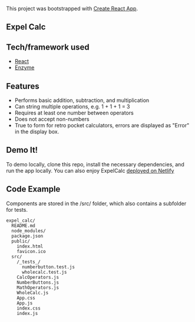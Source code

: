 This project was bootstrapped with [Create React App](https://github.com/facebookincubator/create-react-app).

## Expel Calc

## Tech/framework used
- [React](https://reactjs.org)
- [Enzyme](https://github.com/airbnb/enzyme)

## Features
- Performs basic addition, subtraction, and multiplication
- Can string multiple operations, e.g. 1 + 1 + 1 = 3
- Requires at least one number between operators
- Does not accept non-numbers
- True to form for retro pocket calculators, errors are displayed as "Error" in the display box.

## Demo It!
To demo locally, clone this repo, install the necessary dependencies, and run the app locally.
You can also enjoy ExpelCalc [deployed on Netlify](http://5b214342b13fb158d3e905a6.brave-bhaskara-1e607a.netlify.com)
## Code Example

Components are stored in the /src/ folder, which also contains a subfolder for tests.
```
expel_calc/
  README.md
  node_modules/
  package.json
  public/
    index.html
    favicon.ico
  src/
    /_tests_/
      numberbutton.test.js
      wholecalc.test.js
    CalcOperators.js
    NumberButtons.js
    MathOperators.js
    WholeCalc.js
    App.css
    App.js
    index.css
    index.js
```


